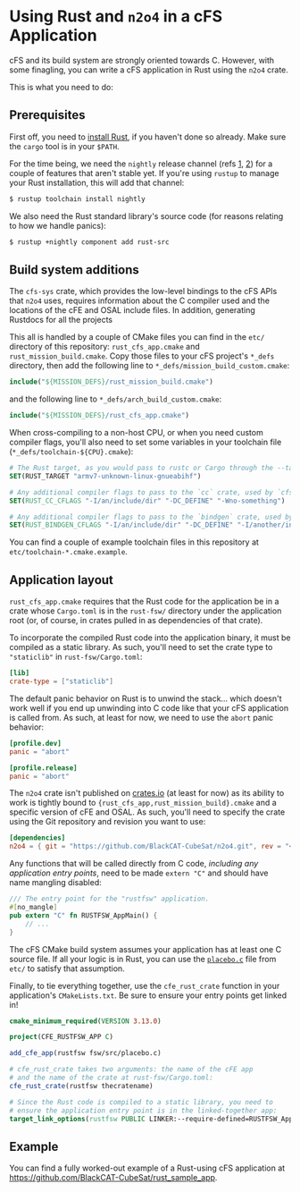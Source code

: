 # Using Rust and `n2o4` in a cFS Application

cFS and its build system are strongly oriented towards C.
However, with some finagling, you can write a cFS application in Rust
using the `n2o4` crate.

This is what you need to do:

## Prerequisites

First off, you need to [install Rust], if you haven't done so already.
Make sure the `cargo` tool is in your `$PATH`.

For the time being, we need the `nightly` release channel
(refs [1], [2]) for a couple of features that aren't stable yet.
If you're using `rustup` to manage your Rust installation, this will add
that channel:

```sh
$ rustup toolchain install nightly
```

We also need the Rust standard library's source code
(for reasons relating to how we handle panics):

```sh
$ rustup +nightly component add rust-src
```

## Build system additions

The `cfs-sys` crate,
which provides the low-level bindings to the cFS APIs that `n2o4` uses,
requires information about the C compiler used
and the locations of the cFE and OSAL include files.
In addition, generating Rustdocs for all the projects

This all is handled by a couple of CMake files
you can find in the `etc/` directory of this repository:
`rust_cfs_app.cmake` and `rust_mission_build.cmake`.
Copy those files to your cFS project's `*_defs` directory,
then add the following line to `*_defs/mission_build_custom.cmake`:

```cmake
include("${MISSION_DEFS}/rust_mission_build.cmake")
```

and the following line to `*_defs/arch_build_custom.cmake`:

```cmake
include("${MISSION_DEFS}/rust_cfs_app.cmake")
```

When cross-compiling to a non-host CPU, or when you need custom compiler flags, you'll
also need to set some variables in your toolchain file (`*_defs/toolchain-${CPU}.cmake`):

```cmake
# The Rust target, as you would pass to rustc or Cargo through the --target option:
SET(RUST_TARGET "armv7-unknown-linux-gnueabihf")

# Any additional compiler flags to pass to the `cc` crate, used by `cfs-sys`:
SET(RUST_CC_CFLAGS "-I/an/include/dir" "-DC_DEFINE" "-Wno-something")

# Any additional compiler flags to pass to the `bindgen` crate, used by `cfs-sys`:
SET(RUST_BINDGEN_CFLAGS "-I/an/include/dir" "-DC_DEFINE" "-I/another/include_dir")
```

You can find a couple of example toolchain files in this repository
at `etc/toolchain-*.cmake.example`.

## Application layout

`rust_cfs_app.cmake` requires that the Rust code for the application be
in a crate whose `Cargo.toml` is in the `rust-fsw/` directory under the application root
(or, of course, in crates pulled in as dependencies of that crate).

To incorporate the compiled Rust code into the application binary, it must be
compiled as a static library.
As such, you'll need to set the crate type to `"staticlib"` in `rust-fsw/Cargo.toml`:

```toml
[lib]
crate-type = ["staticlib"]
```

The default panic behavior on Rust is to unwind the stack&#8230;
which doesn't work well if you end up unwinding into C code like that your cFS application is called from.
As such, at least for now, we need to use the `abort` panic behavior:

```toml
[profile.dev]
panic = "abort"

[profile.release]
panic = "abort"
```

The `n2o4` crate isn't published on [crates.io] (at least for now)
as its ability to work is tightly bound to
`{rust_cfs_app,rust_mission_build}.cmake`
and a specific version of cFE and OSAL.
As such, you'll need to specify the crate using the Git repository
and revision you want to use:

```toml
[dependencies]
n2o4 = { git = "https://github.com/BlackCAT-CubeSat/n2o4.git", rev = "<commit ID>" }
```

Any functions that will be called directly from C code,
_including any application entry points_,
need to be made `extern "C"` and should have name mangling disabled:

```rust
/// The entry point for the "rustfsw" application.
#[no_mangle]
pub extern "C" fn RUSTFSW_AppMain() {
    // ...
}
```

The cFS CMake build system assumes your application has at least one C source file.
If all your logic is in Rust, you can use the [`placebo.c`](etc/placebo.c) file from `etc/` to
satisfy that assumption.

Finally, to tie everything together, use the `cfe_rust_crate` function in your
application's `CMakeLists.txt`. Be sure to ensure your entry points get
linked in!

```cmake
cmake_minimum_required(VERSION 3.13.0)

project(CFE_RUSTFSW_APP C)

add_cfe_app(rustfsw fsw/src/placebo.c)

# cfe_rust_crate takes two arguments: the name of the cFE app
# and the name of the crate at rust-fsw/Cargo.toml:
cfe_rust_crate(rustfsw thecratename)

# Since the Rust code is compiled to a static library, you need to
# ensure the application entry point is in the linked-together app:
target_link_options(rustfsw PUBLIC LINKER:--require-defined=RUSTFSW_AppMain)
```

## Example

You can find a fully worked-out example of a Rust-using cFS application at
<https://github.com/BlackCAT-CubeSat/rust_sample_app>.

[install rust]: https://www.rust-lang.org/tools/install
[1]: https://rust-lang.github.io/rustup/concepts/channels.html
[2]: https://doc.rust-lang.org/book/appendix-07-nightly-rust.html
[crates.io]: https://crates.io/
